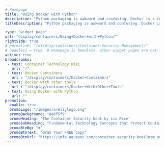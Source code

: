 ```yaml
---
# Homepage
title: "Using Docker with Python"
description: "Python packaging is awkward and confusing. Docker is a collection of various Linux features - namespaces, cgroups, union file-system - put together in such a way that you can package and distribute software in a language-agnostic container. Docker is a great way to skirt the pain of Python packaging."
titleDescription: "Python packaging is awkward and confusing. Docker is a collection of various Linux features - namespaces, cgroups, union file-system - put together in such a way that you can package and distribute software in a language-agnostic container. Docker is a great way to skirt the pain of Python packaging." 

type: "widget_page"
url: "display/containers/Using+Docker+with+Python/" 
rightSide: true 
# permalink: "/display/containers/Container-Security-Management/"
# headless = true  # Homepage is headless, other widget pages are not.
active: true
breadcrumbs:
 - text: Container Technology Wiki
   url: "/"
 - text: Docker Containers
   url : "/display/containers/Docker+Containers"
 - text: Docker with other tools
   url : "/display/containers/Docker+With+Other+Tools"
 - text: Using Docker with Python
   url: ""
promotion:
  enable: true
  promoLogo: "/images/orellylogo.svg"
  promoBackground: "#e8f5f9"
  promoHeading: "The Container Security book by Liz Rice"
  promoSubHeading: "Fundamental Technology Concepts that Protect Containerized Applications"
  promoBtnBg: "#"
  promoBtnText: "Grab Your FREE Copy"
  promoBtnUrl: "https://info.aquasec.com/container-security-book?utm_source=wiki"
---
```



